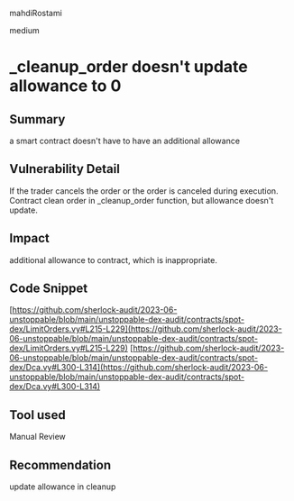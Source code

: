 mahdiRostami

medium

# _cleanup_order doesn't update allowance to 0

## Summary
a smart contract doesn't have to have an additional allowance 
## Vulnerability Detail
If the trader cancels the order or the order is canceled during execution.
Contract clean order in  _cleanup_order function, but allowance doesn't update.
## Impact
additional allowance to contract, which is inappropriate.
## Code Snippet
[https://github.com/sherlock-audit/2023-06-unstoppable/blob/main/unstoppable-dex-audit/contracts/spot-dex/LimitOrders.vy#L215-L229](https://github.com/sherlock-audit/2023-06-unstoppable/blob/main/unstoppable-dex-audit/contracts/spot-dex/LimitOrders.vy#L215-L229)
[https://github.com/sherlock-audit/2023-06-unstoppable/blob/main/unstoppable-dex-audit/contracts/spot-dex/Dca.vy#L300-L314](https://github.com/sherlock-audit/2023-06-unstoppable/blob/main/unstoppable-dex-audit/contracts/spot-dex/Dca.vy#L300-L314)
## Tool used

Manual Review

## Recommendation
update allowance in cleanup